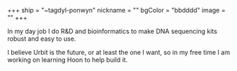 +++
ship = "~tagdyl-ponwyn"
nickname = ""
bgColor = "bbdddd"
image = ""
+++

In my day job I do R&D and bioinformatics to make DNA sequencing kits robust and easy to use.

I believe Urbit is the future, or at least the one I want, so in my free time I am working on learning Hoon to help build it.
